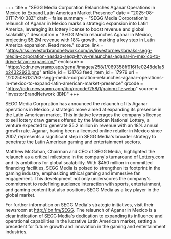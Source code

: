 +++
title = "SEGG Media Corporation Relaunches Aganar Operations in Mexico to Expand Latin American Market Presence"
date = "2025-08-01T17:40:38Z"
draft = false
summary = "SEGG Media Corporation's relaunch of Aganar in Mexico marks a strategic expansion into Latin America, leveraging its lottery license to boost revenue and global scalability."
description = "SEGG Media relaunches Aganar in Mexico, projecting $5.2M revenue with 18% growth, marking a key step in Latin America expansion. Read more."
source_link = "https://rss.investorbrandnetwork.com/iw/investornewsbreaks-segg-media-corporation-nasdaq-segg-ltryw-relaunches-aganar-in-mexico-to-drive-latam-expansion/"
enclosure = "https://cdn.newsramp.app/genai/images/258/1/069358ff916f1e0248de1a5b24322920.png"
article_id = 131763
feed_item_id = 17979
url = "/202508/131763-segg-media-corporation-relaunches-aganar-operations-in-mexico-to-expand-latin-american-market-presence"
qrcode = "https://cdn.newsramp.app/ibn/qrcode/258/1/gainmzTz.webp"
source = "InvestorBrandNetwork (IBN)"
+++

<p>SEGG Media Corporation has announced the relaunch of its Aganar operations in Mexico, a strategic move aimed at expanding its presence in the Latin American market. This initiative leverages the company's license to sell lottery draw games offered by the Mexican National Lottery, a venture expected to generate $5.2 million in revenue with an 18% annual growth rate. Aganar, having been a licensed online retailer in Mexico since 2007, represents a significant step in SEGG Media's broader strategy to penetrate the Latin American gaming and entertainment sectors.</p><p>Matthew McGahan, Chairman and CEO of SEGG Media, highlighted the relaunch as a critical milestone in the company's turnaround of Lottery.com and its ambitions for global scalability. With $450 million in committed financing facilities, SEGG Media is poised to strengthen its footprint in the gaming industry, emphasizing ethical gaming and immersive fan engagement. This development not only underscores the company's commitment to redefining audience interaction with sports, entertainment, and gaming content but also positions SEGG Media as a key player in the global market.</p><p>For further information on SEGG Media's strategic initiatives, visit their newsroom at <a href='http://ibn.fm/SEGG' rel='nofollow' target='_blank'>http://ibn.fm/SEGG</a>. The relaunch of Aganar in Mexico is a clear indication of SEGG Media's dedication to expanding its influence and operational capabilities in the lucrative Latin American market, setting a precedent for future growth and innovation in the gaming and entertainment industries.</p>